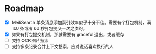 # Roadmap

- [x] MeiliSearch 单条消息添加索引效率似乎十分不佳。需要有个打包机制，满 100 条或者 60 秒打包提交一次之类的。
- [x] 如果有打包提交机制，那就需要有 graceful 退出，或者缓存
- [ ] 支持 OCR 图片搜索
- [ ] 支持多条记录合并上下文搜索，应对说话喜欢换行的人
